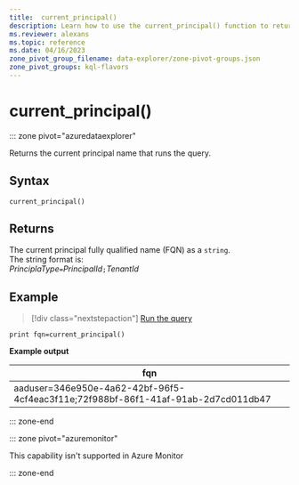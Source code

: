```yaml
---
title:  current_principal()
description: Learn how to use the current_principal() function to return the name of the principal running the query.
ms.reviewer: alexans
ms.topic: reference
ms.date: 04/16/2023
zone_pivot_group_filename: data-explorer/zone-pivot-groups.json
zone_pivot_groups: kql-flavors
---
```

# current_principal()

::: zone pivot="azuredataexplorer"

Returns the current principal name that runs the query.

## Syntax

`current_principal()`

## Returns

The current principal fully qualified name (FQN) as a `string`.  
The string format is:  
*PrinciplaType*`=`*PrincipalId*`;`*TenantId*

## Example

> [!div class="nextstepaction"]
> <a href="https://dataexplorer.azure.com/clusters/help/databases/Samples?query=H4sIAAAAAAAAAysoyswrUUgrzLNNLi0qSs0riS8AiiRnFiTmaGgCAGK4N8YdAAAA" target="_blank">Run the query</a>

```kusto
print fqn=current_principal()
```

**Example output**

|fqn|
|---|
|aaduser=346e950e-4a62-42bf-96f5-4cf4eac3f11e;72f988bf-86f1-41af-91ab-2d7cd011db47|

::: zone-end

::: zone pivot="azuremonitor"

This capability isn't supported in Azure Monitor

::: zone-end
